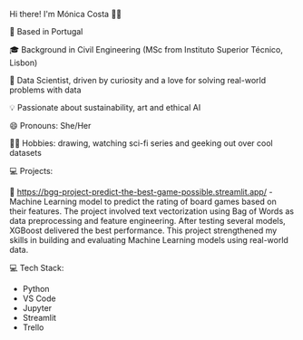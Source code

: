 Hi there! I'm Mónica Costa 👩‍💻

📍 Based in Portugal

🎓 Background in Civil Engineering (MSc from Instituto Superior Técnico, Lisbon)

🤖 Data Scientist, driven by curiosity and a love for solving real-world problems with data

💡 Passionate about sustainability, art and ethical AI

😄 Pronouns: She/Her

🏃‍♂️ Hobbies: drawing, watching sci-fi series and geeking out over cool datasets


💻 Projects:

🎲 https://bgg-project-predict-the-best-game-possible.streamlit.app/ - Machine Learning model to predict the rating of board games based on their features. 
The project involved text vectorization using Bag of Words as data preprocessing and feature engineering. 
After testing several models, XGBoost delivered the best performance.
This project strengthened my skills in building and evaluating Machine Learning models using real-world data.


💻 Tech Stack:
- Python
- VS Code
- Jupyter
- Streamlit
- Trello



<!---
mopirescosta/mopirescosta is a ✨ special ✨ repository because its `README.md` (this file) appears on your GitHub profile.
You can click the Preview link to take a look at your changes.
--->
